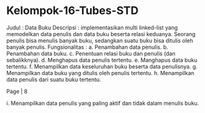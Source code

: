 # Kelompok-16-Tubes-STD

Judul : Data Buku
Descripsi : implementasikan multi linked-list yang memodelkan data penulis
dan data buku beserta relasi keduanya. Seorang penulis bisa menulis banyak buku,
sedangkan suatu buku bisa ditulis oleh banyak penulis.
Fungsionalitas :
a. Penambahan data penulis.
b. Penambahan data buku.
c. Penentuan relasi buku dan penulis (dan sebalikknya).
d. Menghapus data penulis tertentu.
e. Manghapus data buku tertentu.
f. Menampilkan data keseluruhan buku beserta data penulisnya.
g. Menampilkan data buku yang ditulis oleh penulis tertentu.
h. Menampilkan data penulis dari suatu buku tertentu.

Page | 8

i. Menampilkan data penulis yang paling aktif dan tidak dalam menulis buku.
